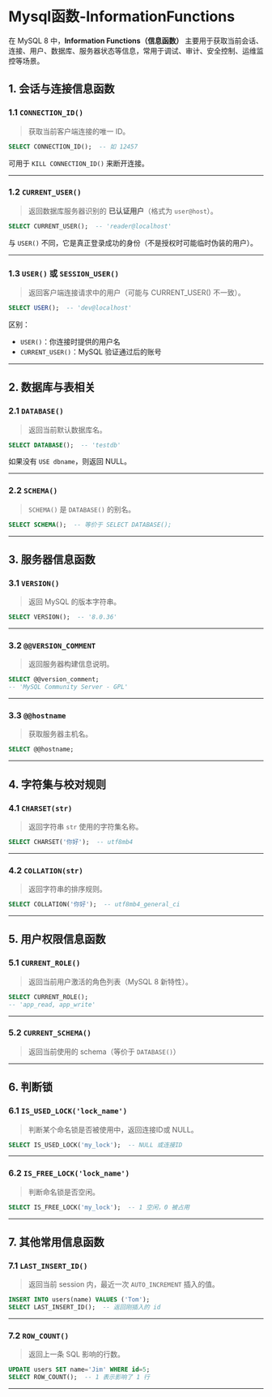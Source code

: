 # Mysql函数-InformationFunctions

在 MySQL 8 中，**Information Functions（信息函数）** 主要用于获取当前会话、连接、用户、数据库、服务器状态等信息，常用于调试、审计、安全控制、运维监控等场景。


## 1. 会话与连接信息函数

### 1.1 `CONNECTION_ID()`
> 获取当前客户端连接的唯一 ID。

```sql
SELECT CONNECTION_ID();  -- 如 12457
```

可用于 `KILL CONNECTION_ID()` 来断开连接。

---

### 1.2 `CURRENT_USER()`
> 返回数据库服务器识别的 **已认证用户**（格式为 `user@host`）。

```sql
SELECT CURRENT_USER();  -- 'reader@localhost'
```

与 `USER()` 不同，它是真正登录成功的身份（不是授权时可能临时伪装的用户）。

---

### 1.3 `USER()` 或 `SESSION_USER()`
> 返回客户端连接请求中的用户（可能与 CURRENT_USER() 不一致）。

```sql
SELECT USER();  -- 'dev@localhost'
```

区别：
- `USER()`：你连接时提供的用户名
- `CURRENT_USER()`：MySQL 验证通过后的账号

---

## 2. 数据库与表相关

### 2.1 `DATABASE()`
> 返回当前默认数据库名。

```sql
SELECT DATABASE();  -- 'testdb'
```

如果没有 `USE dbname`，则返回 NULL。

---

### 2.2 `SCHEMA()`
> `SCHEMA()` 是 `DATABASE()` 的别名。

```sql
SELECT SCHEMA();  -- 等价于 SELECT DATABASE();
```

---

## 3. 服务器信息函数

### 3.1 `VERSION()`
> 返回 MySQL 的版本字符串。

```sql
SELECT VERSION();  -- '8.0.36'
```

---

### 3.2 `@@VERSION_COMMENT`
> 返回服务器构建信息说明。

```sql
SELECT @@version_comment;
-- 'MySQL Community Server - GPL'
```

---

### 3.3 `@@hostname`
> 获取服务器主机名。

```sql
SELECT @@hostname;
```

---

## 4. 字符集与校对规则

### 4.1 `CHARSET(str)`
> 返回字符串 `str` 使用的字符集名称。

```sql
SELECT CHARSET('你好');  -- utf8mb4
```

---

### 4.2 `COLLATION(str)`
> 返回字符串的排序规则。

```sql
SELECT COLLATION('你好');  -- utf8mb4_general_ci
```

---

## 5. 用户权限信息函数

### 5.1 `CURRENT_ROLE()`
> 返回当前用户激活的角色列表（MySQL 8 新特性）。

```sql
SELECT CURRENT_ROLE();
-- 'app_read, app_write'
```

---

### 5.2 `CURRENT_SCHEMA()`
> 返回当前使用的 schema（等价于 `DATABASE()`）

---

## 6. 判断锁

### 6.1 `IS_USED_LOCK('lock_name')`
> 判断某个命名锁是否被使用中，返回连接ID或 NULL。

```sql
SELECT IS_USED_LOCK('my_lock');  -- NULL 或连接ID
```

---

### 6.2 `IS_FREE_LOCK('lock_name')`
> 判断命名锁是否空闲。

```sql
SELECT IS_FREE_LOCK('my_lock');  -- 1 空闲，0 被占用
```

---

## 7. 其他常用信息函数

### 7.1 `LAST_INSERT_ID()`
> 返回当前 session 内，最近一次 `AUTO_INCREMENT` 插入的值。

```sql
INSERT INTO users(name) VALUES ('Tom');
SELECT LAST_INSERT_ID();  -- 返回刚插入的 id
```

---

### 7.2 `ROW_COUNT()`
> 返回上一条 SQL 影响的行数。

```sql
UPDATE users SET name='Jim' WHERE id=5;
SELECT ROW_COUNT();  -- 1 表示影响了 1 行
```

---
